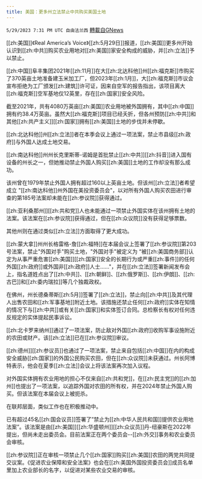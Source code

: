 ```yaml
---
title: 美国：更多州立法禁止中共购买美国土地
---
```

`5/29/2023 7:31 PM UTC 自由法兰西` [轉載自GNews](https://gnews.org/articles/1340550)

[[zh:美国]]《Real America’s Voice》[[zh:5月29日]]报道，[[zh:美国]]更多州开始认识到[[zh:中共]]购买农业用地对[[zh:美国]]家安全构成的威胁，并[[zh:立法]]予以禁止。

  

[[zh:中国]]阜丰集团2021年[[zh:11月]]在大[[zh:北达科他]]州[[zh:福克斯]]市购买了370英亩土地准备建玉米加工厂，但2023年[[zh:1月]]，大[[zh:福克斯]]市议会宣布拒绝为工厂颁发[[zh:建筑]]许可证，因来自空军的报告指出，该项目离大[[zh:福克斯]]空军基地仅12英里，存在[[zh:国家]]安全风险。

  

截至2021年，共有4080万英亩[[zh:美国]]农业用地被外国拥有，其中[[zh:中国]]拥有约38.4万英亩。虽然大[[zh:福克斯]]项目已经夭折，但各州预防[[zh:中共]]和其他[[zh:共产主义]][[zh:国家]]拥有[[zh:美国]]土地的步伐并未停歇。 

  

[[zh:北达科他]]州[[zh:立法]]者在本季会议上通过一项法案，禁止市县级[[zh:政府]]与外国人达成土地交易。

  

[[zh:南达科他]]州州长克里斯蒂-诺姆是首批禁止[[zh:中共]][[zh:抖音]]进入国有设备的州长之一，但她推动禁止外国人购买[[zh:美国]]土地的工作却没有那么成功。

  

该州曾在1979年禁止外国人拥有超过160以上英亩土地。但该州[[zh:立法]]者希望成立 "[[zh:南达科他]]州外国在美投资委员会"，以对所有外国人购买农田进行审查的第185号法案却未能在[[zh:参议院]]获得通过。

  

[[zh:亚利桑那州]][[zh:共和党]]人也未能通过一项禁止外国实体在该州拥有土地的法案。该法案在[[zh:参议院]]获得通过，但在[[zh:众议院]]没有获得足够票数。

  

其他州则在通过类似[[zh:立法]]方面取得了更大成功。

  

[[zh:蒙大拿]]州州长格雷格-詹[[zh:福特]]在本届会议上签署了[[zh:参议院]]第203号法案，禁止"外国对手"购买土地，"外国对手"被定义为 “被[[zh:美国商务部]]认定为从事严重危害[[zh:美国]][[zh:国家]]安全的长期行为或严重[[zh:事件]]的任何外国[[zh:政府]]或外国非[[zh:政府]]人士......"，并在[[zh:立法]]签署新闻发布会上，指名道姓点出了[[zh:中共]]、[[zh:朝鲜]]、[[zh:俄罗斯]]、[[zh:伊朗]]、[[zh:古巴]]和[[zh:委内瑞拉]]等几个独裁政权。

  

在佛州，州长德桑蒂斯[[zh:5月]]签署了[[zh:立法]]，禁止向[[zh:中共]]及其代理人出售农田和[[zh:军事基地]]附近土地。该措施还禁止任何[[zh:政府]]实体在知情的情况下与[[zh:中共]]或有关[[zh:国家]]和实体签订合同。总检察长有权对任何违反规定的实体提起民事诉讼。

  

[[zh:北卡罗来纳州]]通过了一项法案，防止敌对外国[[zh:政府]]收购军事设施附近的农田或财产。该[[zh:立法]]已在[[zh:参议院]]审议。

  

[[zh:德州]][[zh:参议员]]也通过了一项法案，禁止来自包括[[zh:中国]]在内的构成安全威胁[[zh:国家]]的外国公民购买农田，但在[[zh:众议院]]未获通过。州长阿博特表示，他会在夏季[[zh:立法]]会议上将该法案再次加入议程。 

  

对外国实体拥有农业用地的担心不仅来自[[zh:共和党]]，在[[zh:民主党]]的[[zh:加州]]也提出了一项法案，以追踪外国对农田的所有权，并在2024年禁止外国人购买。但该法案在本届会议上被扼杀。

  

在联邦层面，类似工作也在积极推动中。

  

已有超过45名[[zh:国会议员]]签署了”禁止为[[zh:中华人民共和国]]提供农业用地法案”。该法案是由[[zh:美国]][[zh:华盛顿州]][[zh:众议员]]丹-纽豪斯在2022年提出，但尚未走出委员会。目前法案正在两个委员会--[[zh:外交]]事务和农业委员会审核。

  

[[zh:参议院]]正在审核一项禁止几个[[zh:国家]]购买[[zh:美国]]农田的两党共同提交议案。《促进农业保障和安全法案》也会在[[zh:美国外国投资委员会]]成员名单里加上农业部长的名字，以促进对某些农业交易的审核。
